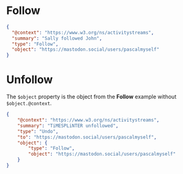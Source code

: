 # Follow
```json
{
  "@context": "https://www.w3.org/ns/activitystreams",
  "summary": "Sally followed John",
  "type": "Follow",
  "object": "https://mastodon.social/users/pascalmyself"
}
```

# Unfollow
The `$object` property is the object from the **Follow** example without `$object.@context`.

```json
{
    "@context": "https://www.w3.org/ns/activitystreams",
    "summary": "TiMESPLiNTER unfollowed",
    "type": "Undo",
    "to": "https://mastodon.social/users/pascalmyself",
    "object": {
    	"type": "Follow",
    	"object": "https://mastodon.social/users/pascalmyself" 
    }
}
```
